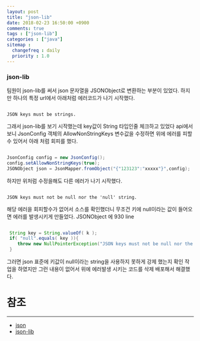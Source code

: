 ```yaml
---
layout: post
title: "json-lib"
date: 2018-02-23 16:50:00 +0900
comments: true
tags : ["json-lib"]
categories : ["java"]
sitemap :
  changefreq : daily
  priority : 1.0
---
```


### json-lib

팀원이 json-lib를 써서 json 문자열을 JSONObject로 변환하는 부분이 있었다. 
하지만 하나의 특정 url에서 아래처럼 에러코드가 나기 시작했다.

```

JSON keys must be strings. 

```

그래서 json-lib를 보기 시작했는데 key값이 String 타입인줄 체크하고 있었다 
api에서 보니 JsonConfig 객체의 AllowNonStringKeys 변수값을 수정하면 위에 에러를 피할수 있어서 
아래 처럼 회피를 했다.

```java

JsonConfig config = new JsonConfig();
config.setAllowNonStringKeys(true);
JSONObject json = JsonMapper.fromObject("{"123123":"xxxxx"}",config);

``` 

하지만 위처럼 수정을해도 다른 에러가 나기 시작했다.

```

JSON keys must not be null nor the 'null' string.

```

해당 에러을 회피할수가 없어서 소스를 확인했더니 무조건 키에 null이라는 값이 들어오면 에러를 발생시키게 만들었다.
JSONObject 에 930 line

```java

 String key = String.valueOf( k );
 if( "null".equals( key )){
    throw new NullPointerException("JSON keys must not be null nor the 'null' string.");
 }

```

그러면 json 표준에 키값이 null이라는 string을 사용하지 못하게 강제 했는지 확인 작업을 하였지만
그런 내용이 없어서 위에 에러발생 시키는 코드를 삭제 배포해서 해결했다.


# 참조 
-----
* [json](https://www.json.org)
* [json-lib](http://json-lib.sourceforge.net/)